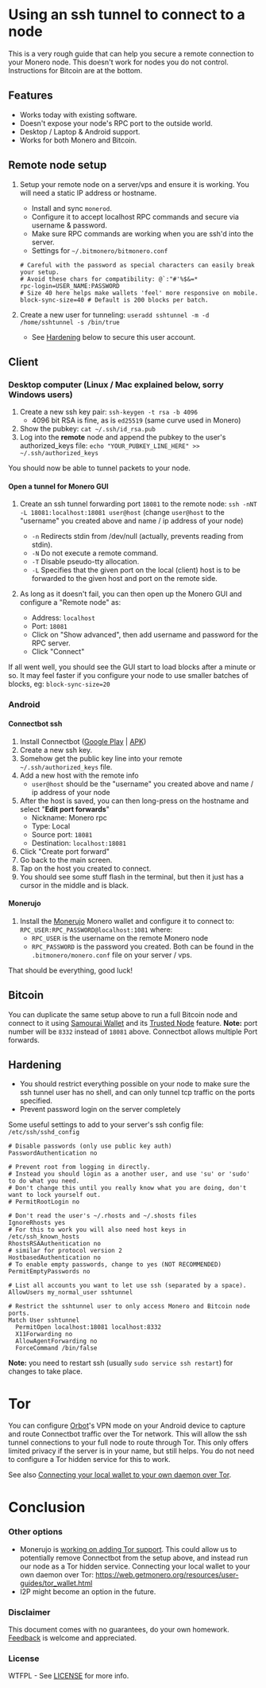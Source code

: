 # Using an ssh tunnel to connect to a node

This is a very rough guide that can help you secure a remote connection to your Monero node.  This doesn't work for nodes you do not control.  Instructions for Bitcoin are at the bottom.

## Features

- Works today with existing software.
- Doesn't expose your node's RPC port to the outside world.
- Desktop / Laptop & Android support.
- Works for both Monero and Bitcoin.

## Remote node setup

1. Setup your remote node on a server/vps and ensure it is working.  You will need a static IP address or hostname.
   - Install and sync `monerod`.
   - Configure it to accept localhost RPC commands and secure via username & password.
   - Make sure RPC commands are working when you are ssh'd into the server.
   - Settings for `~/.bitmonero/bitmonero.conf`
   ```
   # Careful with the password as special characters can easily break your setup.
   # Avoid these chars for compatibility: @`:"#'%$&=*
   rpc-login=USER_NAME:PASSWORD
   # Size 40 here helps make wallets 'feel' more responsive on mobile.
   block-sync-size=40 # Default is 200 blocks per batch.
   ```

2. Create a new user for tunneling: `useradd sshtunnel -m -d /home/sshtunnel -s /bin/true`
   - See [Hardening](#hardening) below to secure this user account.

## Client

### Desktop computer (Linux / Mac explained below, sorry Windows users)

1. Create a new ssh key pair: `ssh-keygen -t rsa -b 4096`
   - 4096 bit RSA is fine, as is `ed25519` (same curve used in Monero)
2. Show the pubkey: `cat ~/.ssh/id_rsa.pub`
3. Log into the **remote** node and append the pubkey to the user's authorized_keys file: `echo "YOUR_PUBKEY_LINE_HERE" >> ~/.ssh/authorized_keys`

You should now be able to tunnel packets to your node.

#### Open a tunnel for Monero GUI

1. Create an ssh tunnel forwarding port `18081` to the remote node: `ssh -nNT -L 18081:localhost:18081 user@host` (change `user@host` to the "username" you created above and name / ip address of your node)
   - `-n` Redirects stdin from /dev/null (actually, prevents reading from stdin).
   - `-N` Do not execute a remote command.
   - `-T` Disable pseudo-tty allocation.
   - `-L` Specifies that the given port on the local (client) host is to be forwarded to the given host and port on the remote side.

2. As long as it doesn't fail, you can then open up the Monero GUI and configure a "Remote node" as:
   - Address: `localhost`
   - Port: `18081`
   - Click on "Show advanced", then add username and password for the RPC server.
   - Click "Connect"

If all went well, you should see the GUI start to load blocks after a minute or so.  It may feel faster if you configure your node to use smaller batches of blocks, eg: `block-sync-size=20`

### Android

#### Connectbot ssh

1. Install Connectbot ([Google Play](https://play.google.com/store/apps/details?id=org.connectbot&hl=en) | [APK](https://github.com/connectbot/connectbot/releases/latest))
2. Create a new ssh key.
3. Somehow get the public key line into your remote `~/.ssh/authorized_keys` file.
4. Add a new host with the remote info 
   - `user@host` should be the "username" you created above and name / ip address of your node
5. After the host is saved, you can then long-press on the hostname and select "**Edit port forwards**"
   - Nickname: Monero rpc
   - Type: Local
   - Source port: `18081`
   - Destination: `localhost:18081`
6. Click "Create port forward"
7. Go back to the main screen.
8. Tap on the host you created to connect.
9. You should see some stuff flash in the terminal, but then it just has a cursor in the middle and is black.

#### Monerujo

1. Install the [Monerujo](https://www.monerujo.io/) Monero wallet and configure it to connect to: `RPC_USER:RPC_PASSWORD@localhost:1081` where:
   - `RPC_USER` is the username on the remote Monero node
   - `RPC_PASSWORD` is the password you created. Both can be found in the `.bitmonero/monero.conf` file on your server / vps.


That should be everything, good luck!


## Bitcoin

You can duplicate the same setup above to run a full Bitcoin node and connect to it using [Samourai Wallet](https://samouraiwallet.com/) and its [Trusted Node](https://samouraiwallet.com/features/trustednode) feature. 
**Note:** port number will be `8332` instead of `18081` above.  Connectbot allows multiple Port forwards.

## Hardening

- You should restrict everything possible on your node to make sure the ssh tunnel user has no shell, and can only tunnel tcp traffic on the ports specified.
- Prevent password login on the server completely

Some useful settings to add to your server's ssh config file: `/etc/ssh/sshd_config`

```
# Disable passwords (only use public key auth)
PasswordAuthentication no

# Prevent root from logging in directly.
# Instead you should login as a another user, and use 'su' or 'sudo' to do what you need.
# Don't change this until you really know what you are doing, don't want to lock yourself out. 
# PermitRootLogin no

# Don't read the user's ~/.rhosts and ~/.shosts files
IgnoreRhosts yes
# For this to work you will also need host keys in /etc/ssh_known_hosts
RhostsRSAAuthentication no
# similar for protocol version 2
HostbasedAuthentication no
# To enable empty passwords, change to yes (NOT RECOMMENDED)
PermitEmptyPasswords no

# List all accounts you want to let use ssh (separated by a space).
AllowUsers my_normal_user sshtunnel

# Restrict the sshtunnel user to only access Monero and Bitcoin node ports.
Match User sshtunnel
  PermitOpen localhost:18081 localhost:8332
  X11Forwarding no
  AllowAgentForwarding no
  ForceCommand /bin/false
```

**Note:** you need to restart ssh (usually `sudo service ssh restart`) for changes to take place.

# Tor

You can configure [Orbot](https://guardianproject.info/apps/orbot/)'s VPN mode on your Android device to capture and route Connectbot traffic over the Tor network.  This will allow the ssh tunnel connections to your full node to route through Tor.  This only offers limited privacy if the server is in your name, but still helps. You do not need to configure a Tor hidden service for this to work.

See also [Connecting your local wallet to your own daemon over Tor](https://web.getmonero.org/resources/user-guides/tor_wallet.html).
  
# Conclusion

### Other options

- Monerujo is [working on adding Tor support](https://github.com/m2049r/xmrwallet/issues/100).  This could allow us to potentially remove Connectbot from the setup above, and instead run our node as a Tor hidden service. Connecting your local wallet to your own daemon over Tor: https://web.getmonero.org/resources/user-guides/tor_wallet.html
- I2P might become an option in the future.

### Disclaimer

This document comes with no guarantees, do your own homework.  [Feedback](https://github.com/jonathancross/jc-docs/issues/new?title=Feedback:%20ssh_tunnel) is welcome and appreciated.

### License

WTFPL - See [LICENSE](LICENSE) for more info.
